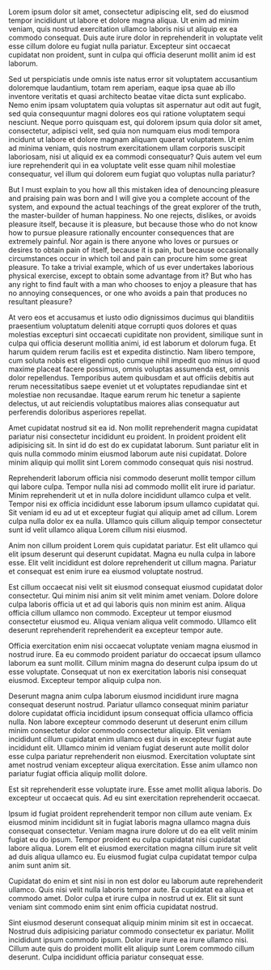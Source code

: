 <p>Lorem ipsum dolor sit amet, consectetur adipiscing elit, sed do eiusmod tempor incididunt ut labore et dolore magna aliqua. Ut enim ad minim veniam, quis nostrud exercitation ullamco laboris nisi ut aliquip ex ea commodo consequat. Duis aute irure dolor in reprehenderit in voluptate velit esse cillum dolore eu fugiat nulla pariatur. Excepteur sint occaecat cupidatat non proident, sunt in culpa qui officia deserunt mollit anim id est laborum.</p><p>Sed ut perspiciatis unde omnis iste natus error sit voluptatem accusantium doloremque laudantium, totam rem aperiam, eaque ipsa quae ab illo inventore veritatis et quasi architecto beatae vitae dicta sunt explicabo. Nemo enim ipsam voluptatem quia voluptas sit aspernatur aut odit aut fugit, sed quia consequuntur magni dolores eos qui ratione voluptatem sequi nesciunt. Neque porro quisquam est, qui dolorem ipsum quia dolor sit amet, consectetur, adipisci velit, sed quia non numquam eius modi tempora incidunt ut labore et dolore magnam aliquam quaerat voluptatem. Ut enim ad minima veniam, quis nostrum exercitationem ullam corporis suscipit laboriosam, nisi ut aliquid ex ea commodi consequatur? Quis autem vel eum iure reprehenderit qui in ea voluptate velit esse quam nihil molestiae consequatur, vel illum qui dolorem eum fugiat quo voluptas nulla pariatur?</p><p>But I must explain to you how all this mistaken idea of denouncing pleasure and praising pain was born and I will give you a complete account of the system, and expound the actual teachings of the great explorer of the truth, the master-builder of human happiness. No one rejects, dislikes, or avoids pleasure itself, because it is pleasure, but because those who do not know how to pursue pleasure rationally encounter consequences that are extremely painful. Nor again is there anyone who loves or pursues or desires to obtain pain of itself, because it is pain, but because occasionally circumstances occur in which toil and pain can procure him some great pleasure. To take a trivial example, which of us ever undertakes laborious physical exercise, except to obtain some advantage from it? But who has any right to find fault with a man who chooses to enjoy a pleasure that has no annoying consequences, or one who avoids a pain that produces no resultant pleasure?</p><p>At vero eos et accusamus et iusto odio dignissimos ducimus qui blanditiis praesentium voluptatum deleniti atque corrupti quos dolores et quas molestias excepturi sint occaecati cupiditate non provident, similique sunt in culpa qui officia deserunt mollitia animi, id est laborum et dolorum fuga. Et harum quidem rerum facilis est et expedita distinctio. Nam libero tempore, cum soluta nobis est eligendi optio cumque nihil impedit quo minus id quod maxime placeat facere possimus, omnis voluptas assumenda est, omnis dolor repellendus. Temporibus autem quibusdam et aut officiis debitis aut rerum necessitatibus saepe eveniet ut et voluptates repudiandae sint et molestiae non recusandae. Itaque earum rerum hic tenetur a sapiente delectus, ut aut reiciendis voluptatibus maiores alias consequatur aut perferendis doloribus asperiores repellat.</p><p>Amet cupidatat nostrud sit ea id. Non mollit reprehenderit magna cupidatat pariatur nisi consectetur incididunt eu proident. In proident proident elit adipisicing sit. In sint id do est do ex cupidatat laborum. Sunt pariatur elit in quis nulla commodo minim eiusmod laborum aute nisi cupidatat. Dolore minim aliquip qui mollit sint Lorem commodo consequat quis nisi nostrud.

Reprehenderit laborum officia nisi commodo deserunt mollit tempor cillum qui labore culpa. Tempor nulla nisi ad commodo mollit elit irure id pariatur. Minim reprehenderit ut et in nulla dolore incididunt ullamco culpa et velit. Tempor nisi ex officia incididunt esse laborum ipsum ullamco cupidatat qui. Sit veniam id eu ad ut et excepteur fugiat qui aliquip amet ad cillum. Lorem culpa nulla dolor ex ea nulla. Ullamco quis cillum aliquip tempor consectetur sunt id velit ullamco aliqua Lorem cillum nisi eiusmod.

Anim non cillum proident Lorem quis cupidatat pariatur. Est elit ullamco qui elit ipsum deserunt qui deserunt cupidatat. Magna eu nulla culpa in labore esse. Elit velit incididunt est dolore reprehenderit ut cillum magna. Pariatur et consequat est enim irure ea eiusmod voluptate nostrud.

Est cillum occaecat nisi velit sit eiusmod consequat eiusmod cupidatat dolor consectetur. Qui minim nisi anim sit velit minim amet veniam. Dolore dolore culpa laboris officia ut et ad qui laboris quis non minim est anim. Aliqua officia cillum ullamco non commodo. Excepteur ut tempor eiusmod consectetur eiusmod eu. Aliqua veniam aliqua velit commodo. Ullamco elit deserunt reprehenderit reprehenderit ea excepteur tempor aute.

Officia exercitation enim nisi occaecat voluptate veniam magna eiusmod in nostrud irure. Ea eu commodo proident pariatur do occaecat ipsum ullamco laborum ea sunt mollit. Cillum minim magna do deserunt culpa ipsum do ut esse voluptate. Consequat ut non ex exercitation laboris nisi consequat eiusmod. Excepteur tempor aliquip culpa non.

Deserunt magna anim culpa laborum eiusmod incididunt irure magna consequat deserunt nostrud. Pariatur ullamco consequat minim pariatur dolore cupidatat officia incididunt ipsum consequat officia ullamco officia nulla. Non labore excepteur commodo deserunt ut deserunt enim cillum minim consectetur dolor commodo consectetur aliquip. Elit veniam incididunt cillum cupidatat enim ullamco est duis in excepteur fugiat aute incididunt elit. Ullamco minim id veniam fugiat deserunt aute mollit dolor esse culpa pariatur reprehenderit non eiusmod. Exercitation voluptate sint amet nostrud veniam excepteur aliqua exercitation. Esse anim ullamco non pariatur fugiat officia aliquip mollit dolore.

Est sit reprehenderit esse voluptate irure. Esse amet mollit aliqua laboris. Do excepteur ut occaecat quis. Ad eu sint exercitation reprehenderit occaecat.

Ipsum id fugiat proident reprehenderit tempor non cillum aute veniam. Ex eiusmod minim incididunt sit in fugiat laboris magna ullamco magna duis consequat consectetur. Veniam magna irure dolore ut do ea elit velit minim fugiat eu do ipsum. Tempor proident eu culpa cupidatat nisi cupidatat labore aliqua. Lorem elit et eiusmod exercitation magna cillum irure sit velit ad duis aliqua ullamco eu. Eu eiusmod fugiat culpa cupidatat tempor culpa anim sunt anim sit.

Cupidatat do enim et sint nisi in non est dolor eu laborum aute reprehenderit ullamco. Quis nisi velit nulla laboris tempor aute. Ea cupidatat ea aliqua et commodo amet. Dolor culpa et irure culpa in nostrud ut ex. Elit sit sunt veniam sint commodo enim sint enim officia cupidatat nostrud.

Sint eiusmod deserunt consequat aliquip minim minim sit est in occaecat. Nostrud duis adipisicing pariatur commodo consectetur ex pariatur. Mollit incididunt ipsum commodo ipsum. Dolor irure irure ea irure ullamco nisi. Cillum aute quis do proident mollit elit aliquip sunt Lorem commodo cillum deserunt. Culpa incididunt officia pariatur consequat esse.</p>
